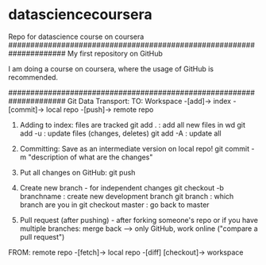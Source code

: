 # datasciencecoursera
Repo for datascience course on coursera
#####################################################################
My first repository on GitHub

I am doing a course on coursera, 
where the usage of GitHub is recommended.

#####################################################################
Git Data Transport:
TO:
Workspace -[add]-> index -[commit]-> local repo -[push]-> remote repo

1) Adding to index: files are tracked
git add . : add all new files in wd
git add -u : update files (changes, deletes)
git add -A : update all

2) Committing: Save as an intermediate version on local repo!
git commit -m "description of what are the changes"

3) Put all changes on GitHub:
git push

4) Create new branch - for independent changes
git checkout -b branchname : create new development branch
git branch : which branch are you in
git checkout master : go back to master

5) Pull request (after pushing) - after forking someone's repo or if you have multiple branches: merge back
--> only GitHub, work online ("compare a pull request")

FROM:
remote repo -[fetch]-> local repo -[diff] [checkout]-> workspace
